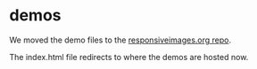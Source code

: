 demos
=====
We moved the demo files to the [responsiveimages.org repo](https://github.com/ResponsiveImagesCG/responsiveimages.org). 

The index.html file redirects to where the demos are hosted now. 
